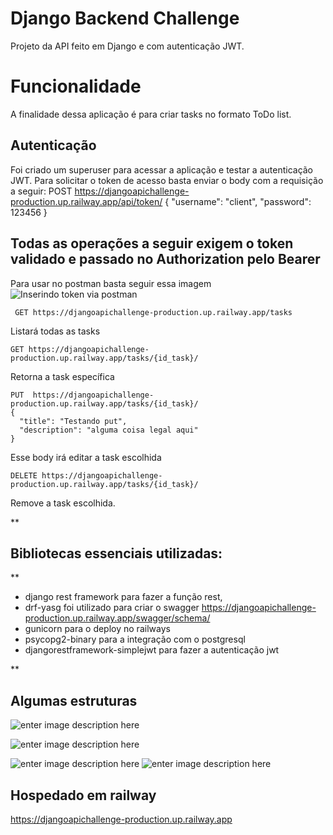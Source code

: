 # Django Backend Challenge
Projeto da API feito em Django e com autenticação JWT. 

# Funcionalidade

A finalidade dessa aplicação é para criar tasks no formato ToDo list. 

## Autenticação 
Foi criado um superuser para acessar a aplicação e testar a autenticação JWT. 
Para solicitar o token de acesso basta enviar o body com a requisição a seguir: 
   POST https://djangoapichallenge-production.up.railway.app/api/token/
  {
    "username": "client",
    "password": 123456
}

## **Todas as operações a seguir exigem o token validado e passado no Authorization pelo Bearer**
Para usar no postman basta seguir essa imagem
![Inserindo token via postman](https://i.imgur.com/GRF6MEz.png)

     GET https://djangoapichallenge-production.up.railway.app/tasks

Listará todas as tasks

    GET https://djangoapichallenge-production.up.railway.app/tasks/{id_task}/
Retorna a task específica 

    PUT  https://djangoapichallenge-production.up.railway.app/tasks/{id_task}/
    {
      "title": "Testando put",
      "description": "alguma coisa legal aqui"
    }

Esse body irá editar a task escolhida 

    DELETE https://djangoapichallenge-production.up.railway.app/tasks/{id_task}/

Remove a task escolhida. 

**

## Bibliotecas essenciais utilizadas:

** 

 - django rest framework para fazer a função rest, 
 - drf-yasg foi utilizado para criar o swagger https://djangoapichallenge-production.up.railway.app/swagger/schema/
 - gunicorn para o deploy no railways 
 - psycopg2-binary para a integração com o postgresql
 - djangorestframework-simplejwt para fazer a autenticação jwt

**

## Algumas estruturas


![enter image description here](https://i.imgur.com/vIEYL2h.png)


![enter image description here](https://i.imgur.com/SHB4xQ2.png)

![enter image description here](https://i.imgur.com/Ki524o5.png)
![enter image description here](https://i.imgur.com/go9JoQi.png)

## Hospedado em railway
https://djangoapichallenge-production.up.railway.app
